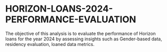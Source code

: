 # HORIZON-LOANS-2024-PERFORMANCE-EVALUATION
The objective of this analysis is to evaluate the performance of Horizon loans for the year 2024 by assessing insights such as Gender-based data, residency evaluation, loaned data metrics.
